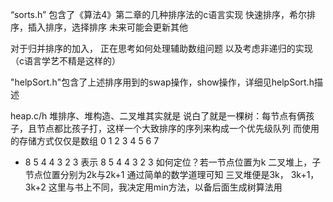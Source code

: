 “sorts.h” 包含了《算法4》第二章的几种排序法的c语言实现
快速排序，希尔排序，插入排序，选择排序
未来可能会更新其他

对于归并排序的加入，
正在思考如何处理辅助数组问题
以及考虑非递归的实现
（c语言学艺不精是这样的）

"helpSort.h"包含了上述排序用到的swap操作，show操作，详细见helpSort.h描述

heap.c/h
堆排序、堆构造、二叉堆其实就是
说白了就是一棵树：每节点有俩孩子，且节点都比孩子打，这样一个大致排序的序列来构成一个优先级队列
而使用的存储方式仅仅是数组
0 1 2 3 4 5 6 7
- 8 5 4 4 3 2 3
表示        8
        5       4
    4    3    2     3
如何定位？若一节点位置为k
二叉堆上，子节点位置分别为2k与2k+1
通过简单的数学道理可知
三叉堆便是3k， 3k+1， 3k+2
这里与书上不同，我决定用min方法，以备后面生成树算法用
